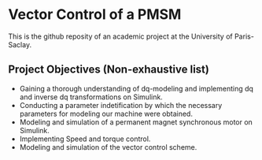 # Vector Control of a PMSM
This is the github reposity of an academic project at the University of Paris-Saclay.

## Project Objectives (Non-exhaustive list)
- Gaining a thorough understanding of dq-modeling and implementing dq and inverse dq transformations on Simulink.
- Conducting a parameter indetification by which the necessary parameters for modeling our machine were obtained.
- Modeling and simulation of a permanent magnet synchronous motor on Simulink.
- Implementing Speed and torque control.
- Modeling and simulation of the vector control scheme.
